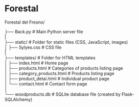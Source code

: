 # Forestal
Forestal del Fresno/  
                                                                                            
├── Back.py                    # Main Python server file                                  
|                                                                                                
├── static/                    # Folder for static files (CSS, JavaScript, images)            
│   ├── Sylyes.css             # CSS file                                                        
|                                                                                                          
├── templates/                  # Folder for HTML templates                          
│   ├── index.html              # Home page                                                  
│   ├── products.html           # Categories of products listing page                      
│   ├── category_products.html  # Products listing page                                  
│   ├── product_detai.html      # Individual product page                                      
│   └── contact.html            # Contact form page                                            
│                                                                                        
└── woodproducts.db        # SQLite database file (created by Flask-SQLAlchemy)
